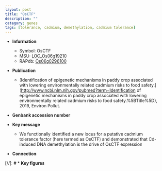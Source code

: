 ```yaml
---
layout: post
title: "OsCTF"
description: ""
category: genes
tags: [tolerance, cadmium, demethylation, cadmium tolerance]
---
```


* **Information**  
    + Symbol: OsCTF  
    + MSU: [LOC_Os06g19210](http://rice.uga.edu/cgi-bin/ORF_infopage.cgi?orf=LOC_Os06g19210)  
    + RAPdb: [Os06g0296100](http://rapdb.dna.affrc.go.jp/viewer/gbrowse_details/irgsp1?name=Os06g0296100)  

* **Publication**  
    + [Identification of epigenetic mechanisms in paddy crop associated with lowering environmentally related cadmium risks to food safety.](http://www.ncbi.nlm.nih.gov/pubmed?term=Identification of epigenetic mechanisms in paddy crop associated with lowering environmentally related cadmium risks to food safety.%5BTitle%5D), 2019, Environ Pollut.

* **Genbank accession number**  

* **Key message**  
    + We functionally identified a new locus for a putative cadmium tolerance factor (here termed as OsCTF) and demonstrated that Cd-induced DNA demethylation is the drive of OsCTF expression

* **Connection**  

[//]: # * **Key figures**  


